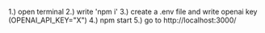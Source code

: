 1.) open terminal
2.) write 'npm i'
3.) create a .env file and write openai key (OPENAI_API_KEY="X")
4.) npm start
5.) go to http://localhost:3000/
